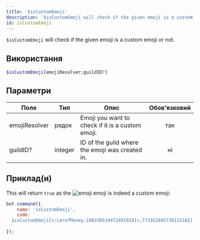 ```yaml
---
title: '$isCustomEmoji'
description: '$isCustomEmoji will check if the given emoji is a custom emoji or not.'
id: isCustomEmoji
---
```


`$isCustomEmoji` will check if the given emoji is a custom emoji or not.

## Використання

```php
$isCustomEmoji[emojiResolver;guildID?]
```

## Параметри

| Поле          | Тип     | Опис                                             | Обов'язковий |
| ------------- | ------- | ------------------------------------------------ |:------------:|
| emojiResolver | рядок   | Emoji you want to check if it is a custom emoji. |     так      |
| guildID?      | integer | ID of the guild where the emoji was created in.  |      ні      |

## Приклад(и)

This will return `true` as the ![emoji](https://cdn.discordapp.com/emojis/1003365344724910191.webp?size=16&quality=lossless) emoji is indeed a custom emoji:

```javascript
bot.command({
    name: 'isCustomEmoji',
    code: `
  $isCustomEmoji[<:LerefMoney:1003365344724910191>;773352845738115102]
  `
});
```
